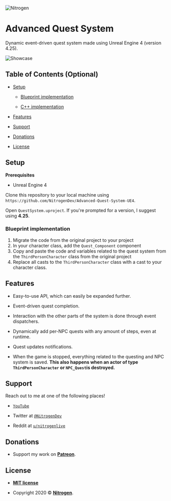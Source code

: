 
![Nitrogen](https://user-images.githubusercontent.com/44950964/90797265-1852f980-e319-11ea-9fb7-75ca65154392.png)

  
  

# Advanced Quest System

  

Dynamic event-driven quest system made using Unreal Engine 4 (version 4.25).

  

![Showcase](Images/Showcase.gif)

  

## Table of Contents (Optional)

  

-  [Setup](#setup)

	-  [Blueprint implementation](#blueprint-implementation)

	-  [C++ implementation](#c-implementation)

-  [Features](#features)

-  [Support](#support)

-  [Donations](#donations)

-  [License](#license)
  
## Setup

**Prerequisites**

* Unreal Engine 4

Clone this repository to your local machine using `https://github.com/NitrogenDev/Advanced-Quest-System-UE4`.

Open `QuestSystem.uproject`. If you're prompted for a version, I suggest using **4.25**.

### Blueprint implementation

1. Migrate the code from the original project to your project
2. In your character class, add the `Quest_Component` component
3. Copy and paste the code and variables related to the quest system from the `ThirdPersonCharacter` class from the original project
4. Replace all casts to the `ThirdPersonCharacter` class with a cast to your character class.

## Features

* Easy-to-use API, which can easily be expanded further.

* Event-driven quest completion.

* Interaction with the other parts of the system is done through event dispatchers.

* Dynamically add per-NPC quests with any amount of steps, even at runtime.

* Quest updates notifications.

* When the game is stopped, everything related to the questing and NPC system is saved. **This also happens when an actor of type `ThirdPersonCharacter` or `NPC_Quest`is destroyed.**

  

## Support

  

Reach out to me at one of the following places!

  

-  <a  href="https://www.youtube.com/c/nitrogendev"  target="_blank">`YouTube`</a>

  

- Twitter at <a  href="https://twitter.com/nitrogendev"  target="_blank">`@NitrogenDev`</a>

  

- Reddit at <a  href="https://www.reddit.com/user/nitrogenlive"  target="_blank">`u/nitrogenlive`</a>

## Donations

  

- Support my work on **<a href="https://www.patreon.com/NitrogenDev"  target="_blank">Patreon</a>**.

## License

  

-  **[MIT license](http://opensource.org/licenses/mit-license.php)**

  

- Copyright 2020 © **<a href="https://www.youtube.com/c/nitrogendev"  target="_blank">Nitrogen</a>**.
